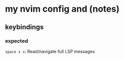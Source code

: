 # my nvim config and (notes)

## keybindings

### expected

`space x x`: Read/navigate full LSP messages
